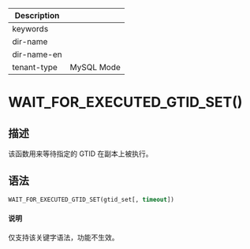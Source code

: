 | Description   |                 |
|---------------|-----------------|
| keywords      |                 |
| dir-name      |                 |
| dir-name-en   |                 |
| tenant-type   | MySQL Mode      |

# WAIT_FOR_EXECUTED_GTID_SET()

## 描述

该函数用来等待指定的 GTID 在副本上被执行。

## 语法

```sql
WAIT_FOR_EXECUTED_GTID_SET(gtid_set[, timeout])
```

<main id="notice" type='explain'>
  <h4>说明</h4>
  <p>仅支持该关键字语法，功能不生效。</p>
</main>